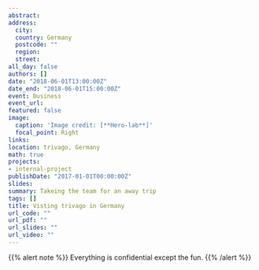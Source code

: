 ```yaml
---
abstract:
address:
  city:
  country: Germany
  postcode: ""
  region:
  street:
all_day: false
authors: []
date: "2018-06-01T13:00:00Z"
date_end: "2018-06-01T15:00:00Z"
event: Business
event_url:
featured: false
image:
  caption: 'Image credit: [**Hero-lab**]'
  focal_point: Right
links:
location: trivago, Germany
math: true
projects:
- internal-project
publishDate: "2017-01-01T00:00:00Z"
slides:
summary: Takeing the team for an away trip
tags: []
title: Visting trivago in Germany
url_code: ""
url_pdf: ""
url_slides: ""
url_video: ""
---
```


{{% alert note %}}
Everything is confidential except the fun.
{{% /alert %}}
